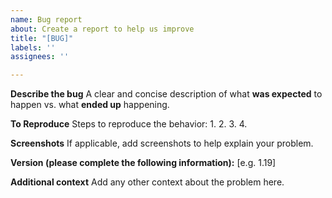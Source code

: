 ```yaml
---
name: Bug report
about: Create a report to help us improve
title: "[BUG]"
labels: ''
assignees: ''

---
```


**Describe the bug**
A clear and concise description of what **was expected** to happen vs. what **ended up** happening.

**To Reproduce**
Steps to reproduce the behavior:
1. 
2. 
3. 
4. 

**Screenshots**
If applicable, add screenshots to help explain your problem.

**Version (please complete the following information):** [e.g. 1.19]

**Additional context**
Add any other context about the problem here.
